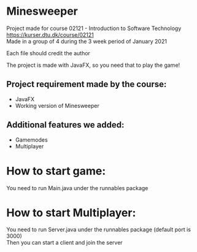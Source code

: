 # Minesweeper
Project made for course 02121 - Introduction to Software Technology https://kurser.dtu.dk/course/02121  
Made in a group of 4 during the 3 week period of January 2021

Each file should credit the author

The project is made with JavaFX, so you need that to play the game! 

## Project requirement made by the course: 
- JavaFX 
- Working version of Minesweeper
 
## Additional features we added:
- Gamemodes 
- Multiplayer

# How to start game:  
You need to run Main.java under the runnables package

# How to start Multiplayer:  
You need to run Server.java under the runnables package (default port is 3000)  
Then you can start a client and join the server
